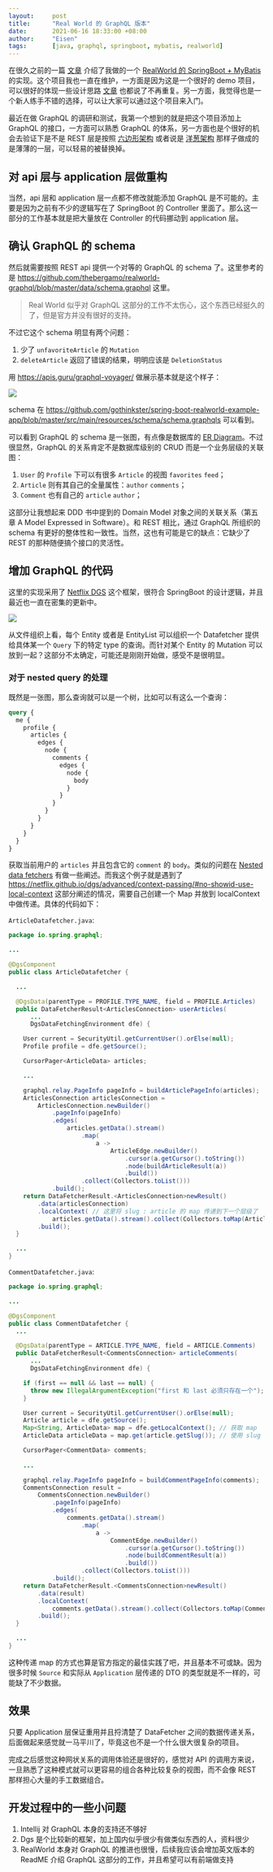 ```yaml
---
layout:     post
title:      "Real World 的 GraphQL 版本"
date:       2021-06-16 18:33:00 +08:00
author:     "Eisen"
tags:       [java, graphql, springboot, mybatis, realworld]
---
```


在很久之前的一篇 [文章](/real-world-spring-boot-and-mybatis) 介绍了我做的一个 [RealWorld 的 SpringBoot + MyBatis](https://github.com/gothinkster/spring-boot-realworld-example-app) 的实现。这个项目我也一直在维护，一方面是因为这是一个很好的 demo 项目，可以很好的体现一些设计思路 [文章](/real-world-spring-boot-and-mybatis) 也都说了不再重复。另一方面，我觉得也是一个新人练手不错的选择，可以让大家可以通过这个项目来入门。

最近在做 GraphQL 的调研和测试，我第一个想到的就是把这个项目添加上 GraphQL 的接口，一方面可以熟悉 GraphQL 的体系，另一方面也是个很好的机会去验证下是不是 REST 层是按照 [六边形架构](http://alistair.cockburn.us/Hexagonal+architecture) 或者说是 [洋葱架构](https://www.infoq.com/news/2014/10/ddd-onion-architecture) 那样子做成的是薄薄的一层，可以轻易的被替换掉。

## 对 api 层与 application 层做重构

当然，api 层和 application 层一点都不修改就能添加 GraphQL 是不可能的。主要是因为之前有不少的逻辑写在了 SpringBoot 的 Controller 里面了。那么这一部分的工作基本就是把大量放在 Controller 的代码挪动到 application 层。

## 确认 GraphQL 的 schema

然后就需要按照 REST api 提供一个对等的 GraphQL 的 schema 了。这里参考的是 https://github.com/thebergamo/realworld-graphql/blob/master/data/schema.graphql 这里。

> Real World 似乎对 GraphQL 这部分的工作不太伤心，这个东西已经挺久的了，但是官方并没有很好的支持。

不过它这个 schema 明显有两个问题：

1. 少了 `unfavoriteArticle` 的 `Mutation`
2. `deleteArticle` 返回了错误的结果，明明应该是 `DeletionStatus`

用 https://apis.guru/graphql-voyager/ 做展示基本就是这个样子：

![](../img/in-post/graphql-example/2021-06-16-19-22-23.png)

schema 在 https://github.com/gothinkster/spring-boot-realworld-example-app/blob/master/src/main/resources/schema/schema.graphqls 可以看到。

可以看到 GraphQL 的 schema 是一张图，有点像是数据库的 [ER Diagram](https://www.guru99.com/er-diagram-tutorial-dbms.html)。不过很显然，GraphQL 的关系肯定不是数据库级别的 CRUD 而是一个业务层级的关联图：

1. `User` 的 `Profile` 下可以有很多 `Article` 的视图 `favorites` `feed`；
2. `Article` 则有其自己的全量属性：`author` `comments`；
3. `Comment` 也有自己的 `article` `author`；

这部分让我想起来 DDD 书中提到的 Domain Model 对象之间的关联关系（第五章 A Model Expressed in Software）。和 REST 相比，通过 GraphQL 所组织的 schema 有更好的整体性和一致性。当然，这也有可能是它的缺点：它缺少了 REST 的那种随便搞个接口的灵活性。

## 增加 GraphQL 的代码

这里的实现采用了 [Netflix DGS](https://netflix.github.io/dgs/) 这个框架，很符合 SpringBoot 的设计逻辑，并且最近也一直在密集的更新中。

![](../img/in-post/graphql-example/2021-06-16-20-03-53.png)

从文件组织上看，每个 Entity 或者是 EntityList 可以组织一个 Datafetcher 提供给具体某一个 `Query` 下的特定 type 的查询。而针对某个 Entity 的 Mutation 可以放到一起？这部分不太确定，可能还是刚刚开始做，感受不是很明显。

### 对于 nested query 的处理

既然是一张图，那么查询就可以是一个树，比如可以有这么一个查询：

```graphql
query {
  me {
    profile {
      articles {
        edges {
          node {
            comments {
              edges {
                node {
                  body
                }
              }
            }
          }
        }
      }
    }
  }
}
```

获取当前用户的 `articles` 并且包含它的 `comment` 的 `body`。类似的问题在 [Nested data fetchers](https://netflix.github.io/dgs/advanced/context-passing/) 有做一些阐述。而我这个例子就是遇到了 https://netflix.github.io/dgs/advanced/context-passing/#no-showid-use-local-context 这部分阐述的情况，需要自己创建一个 Map 并放到 localContext 中做传递。具体的代码如下：

`ArticleDatafetcher.java`:

```java
package io.spring.graphql;

...

@DgsComponent
public class ArticleDatafetcher {

  ...

  @DgsData(parentType = PROFILE.TYPE_NAME, field = PROFILE.Articles)
  public DataFetcherResult<ArticlesConnection> userArticles(
      ...
      DgsDataFetchingEnvironment dfe) {

    User current = SecurityUtil.getCurrentUser().orElse(null);
    Profile profile = dfe.getSource();

    CursorPager<ArticleData> articles;

    ...

    graphql.relay.PageInfo pageInfo = buildArticlePageInfo(articles);
    ArticlesConnection articlesConnection =
        ArticlesConnection.newBuilder()
            .pageInfo(pageInfo)
            .edges(
                articles.getData().stream()
                    .map(
                        a ->
                            ArticleEdge.newBuilder()
                                .cursor(a.getCursor().toString())
                                .node(buildArticleResult(a))
                                .build())
                    .collect(Collectors.toList()))
            .build();
    return DataFetcherResult.<ArticlesConnection>newResult()
        .data(articlesConnection)
        .localContext( // 这里将 slug : article 的 map 传递到下一个层级了
            articles.getData().stream().collect(Collectors.toMap(ArticleData::getSlug, a -> a)))
        .build();
  }

  ...
}

```

`CommentDatafetcher.java`:

```java
package io.spring.graphql;

...

@DgsComponent
public class CommentDatafetcher {
  ...

  @DgsData(parentType = ARTICLE.TYPE_NAME, field = ARTICLE.Comments)
  public DataFetcherResult<CommentsConnection> articleComments(
      ...
      DgsDataFetchingEnvironment dfe) {

    if (first == null && last == null) {
      throw new IllegalArgumentException("first 和 last 必须只存在一个");
    }

    User current = SecurityUtil.getCurrentUser().orElse(null);
    Article article = dfe.getSource();
    Map<String, ArticleData> map = dfe.getLocalContext(); // 获取 map
    ArticleData articleData = map.get(article.getSlug()); // 使用 slug 获取具体的 ArticleData

    CursorPager<CommentData> comments;
    
    ...

    graphql.relay.PageInfo pageInfo = buildCommentPageInfo(comments);
    CommentsConnection result =
        CommentsConnection.newBuilder()
            .pageInfo(pageInfo)
            .edges(
                comments.getData().stream()
                    .map(
                        a ->
                            CommentEdge.newBuilder()
                                .cursor(a.getCursor().toString())
                                .node(buildCommentResult(a))
                                .build())
                    .collect(Collectors.toList()))
            .build();
    return DataFetcherResult.<CommentsConnection>newResult()
        .data(result)
        .localContext(
            comments.getData().stream().collect(Collectors.toMap(CommentData::getId, c -> c))) // 这里同样传递了一个 id : comment 的 map 到下一个层级
        .build();
  }

  ...
}

```

这种传递 map 的方式也算是官方指定的最佳实践了吧，并且基本不可或缺。因为很多时候 `Source` 和实际从 `Application` 层传递的 DTO 的类型就是不一样的，可能缺了不少数据。

## 效果

只要 Application 层保证重用并且捋清楚了 DataFetcher 之间的数据传递关系，后面做起来感觉就一马平川了，毕竟这也不是一个什么很大很复杂的项目。

完成之后感觉这种网状关系的调用体验还是很好的，感觉对 API 的调用方来说，一旦熟悉了这种模式就可以更容易的组合各种比较复杂的视图，而不会像 REST 那样担心大量的手工数据组合。

## 开发过程中的一些小问题

1. Intellij 对 GraphQL 本身的支持还不够好
2. Dgs 是个比较新的框架，加上国内似乎很少有做类似东西的人，资料很少
3. RealWorld 本身对 GraphQL 的推进也很慢，后续我应该会增加英文版本的 ReadME 介绍 GraphQL 这部分的工作，并且希望可以有前端做支持